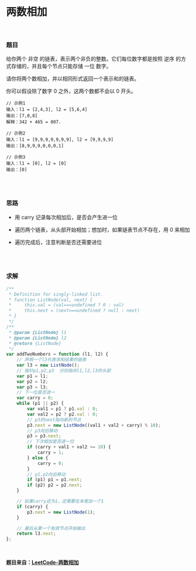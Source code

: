 # 两数相加

</br>

### 题目

给你两个 非空 的链表，表示两个非负的整数。它们每位数字都是按照 逆序 的方式存储的，并且每个节点只能存储 一位 数字。

请你将两个数相加，并以相同形式返回一个表示和的链表。

你可以假设除了数字 0 之外，这两个数都不会以 0 开头。

```
// 示例1
输入：l1 = [2,4,3], l2 = [5,6,4]
输出：[7,0,8]
解释：342 + 465 = 807.

// 示例2
输入：l1 = [9,9,9,9,9,9,9], l2 = [9,9,9,9]
输出：[8,9,9,9,0,0,0,1]

// 示例3
输入：l1 = [0], l2 = [0]
输出：[0]
```

</br>
</br>

### 思路

-   用 carry 记录每次相加后，是否会产生进一位

-   遍历两个链表，从头部开始相加；想加时，如果链表节点不存在，用 0 来相加

-   遍历完成后，注意判断是否还需要进位

</br>
</br>

### 求解

```javascript
/**
 * Definition for singly-linked list.
 * function ListNode(val, next) {
 *     this.val = (val===undefined ? 0 : val)
 *     this.next = (next===undefined ? null : next)
 * }
 */
/**
 * @param {ListNode} l1
 * @param {ListNode} l2
 * @return {ListNode}
 */
var addTwoNumbers = function (l1, l2) {
    // 声明一个l3代表求和结果的链表
    var l3 = new ListNode();
    // 指针p1,p2,p3  分别指向l1,l2,l3的头部
    var p1 = l1;
    var p2 = l2;
    var p3 = l3;
    // 下一位是否进一
    var carry = 0;
    while (p1 || p2) {
        var val1 = p1 ? p1.val : 0;
        var val2 = p2 ? p2.val : 0;
        // p3的next指向新的节点
        p3.next = new ListNode((val1 + val2 + carry) % 10);
        // p3向后移动
        p3 = p3.next;
        // 下次相加是否进一位
        if (carry + val1 + val2 >= 10) {
            carry = 1;
        } else {
            carry = 0;
        }
        // p1,p2向后移动
        if (p1) p1 = p1.next;
        if (p2) p2 = p2.next;
    }

    // 如果carry还为1，还需要在末尾加一个1
    if (carry) {
        p3.next = new ListNode(1);
    }

    // 最后从第一个有效节点开始输出
    return l3.next;
};
```

</br>

**题目来自：[LeetCode-两数相加](https://leetcode-cn.com/problems/add-two-numbers/)**
